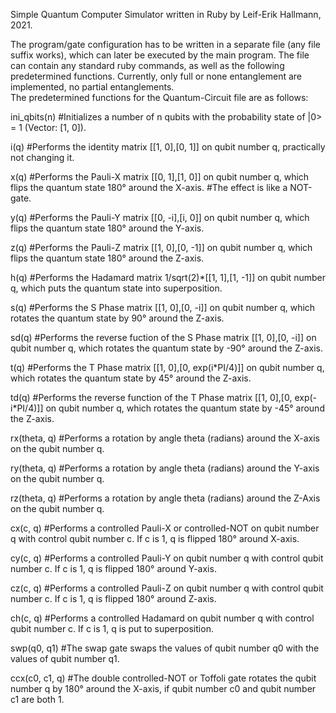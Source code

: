 Simple Quantum Computer Simulator written in Ruby by Leif-Erik Hallmann, 2021.

The program/gate configuration has to be written in a separate file (any file suffix works), which can later be executed by the main program.
The file can contain any standard ruby commands, as well as the following predetermined functions. 
Currently, only full or none entanglement are implemented, no partial entanglements.					                      
The predetermined functions for the Quantum-Circuit file are as follows:

ini_qbits(n) #Initializes a number of n qubits with the probability state of |0> = 1 (Vector: [1, 0]).

i(q) #Performs the identity matrix [[1, 0],[0, 1]] on qubit number q, practically not changing it.

x(q) #Performs the Pauli-X matrix [[0, 1],[1, 0]] on qubit number q, which flips the quantum state 180° around the X-axis.
     #The effect is like a NOT-gate.

y(q) #Performs the Pauli-Y matrix [[0, -i],[i, 0]] on qubit number q, which flips the quantum state 180° around the Y-axis.

z(q) #Performs the Pauli-Z matrix [[1, 0],[0, -1]] on qubit number q, which flips the quantum state 180° around the Z-axis.

h(q) #Performs the Hadamard matrix 1/sqrt(2)*[[1, 1],[1, -1]] on qubit number q, which puts the quantum state into superposition.

s(q) #Performs the S Phase matrix [[1, 0],[0, -i]] on qubit number q, which rotates the quantum state by 90° around the Z-axis.

sd(q) #Performs the reverse fuction of the S Phase matrix [[1, 0],[0, -i]] on qubit number q, which rotates the quantum state by -90° around the Z-axis.

t(q) #Performs the T Phase matrix [[1, 0],[0, exp(i*PI/4)]] on qubit number q, which rotates the quantum state by 45° around the Z-axis.

td(q) #Performs the reverse function of the T Phase matrix [[1, 0],[0, exp(-i*PI/4)]] on qubit number q, which rotates the quantum state by -45° around the Z-axis.

rx(theta, q) #Performs a rotation by angle theta (radians) around the X-axis on the qubit number q.

ry(theta, q) #Performs a rotation by angle theta (radians) around the Y-axis on the qubit number q.

rz(theta, q) #Performs a rotation by angle theta (radians) around the Z-Axis on the qubit number q.

cx(c, q) #Performs a controlled Pauli-X or controlled-NOT on qubit number q with control qubit number c. If c is 1, q is flipped 180° around X-axis.

cy(c, q) #Performs a controlled Pauli-Y on qubit number q with control qubit number c. If c is 1, q is flipped 180° around Y-axis.

cz(c, q) #Performs a controlled Pauli-Z on qubit number q with control qubit number c. If c is 1, q is flipped 180° around Z-axis.

ch(c, q) #Performs a controlled Hadamard on qubit number q with control qubit number c. If c is 1, q is put to superposition.

swp(q0, q1) #The swap gate swaps the values of qubit number q0 with the values of qubit number q1.

ccx(c0, c1, q) #The double controlled-NOT or Toffoli gate rotates the qubit number q by 180° around the X-axis, if qubit number c0 and qubit number c1 are both 1.
